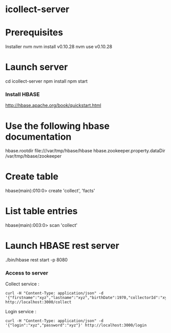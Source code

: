 icollect-server
===============
# Prerequisites

Installer nvm
nvm install v0.10.28
nvm use v0.10.28

# Launch server

cd icollect-server
npm install
npm start


### Install HBASE

http://hbase.apache.org/book/quickstart.html

# Use the following hbase documentation

<configuration>
  <property>
    <name>hbase.rootdir</name>
    <value>file:///var/tmp/hbase/hbase</value>
  </property>
  <property>
    <name>hbase.zookeeper.property.dataDir</name>
    <value>/var/tmp/hbase/zookeeper</value>
  </property>
</configuration>

# Create table

hbase(main):010:0> create 'collect', 'facts'

# List table entries

hbase(main):003:0> scan 'collect'

# Launch HBASE rest server

./bin/hbase rest start -p 8080

### Access to server

Collect service :

```
curl -H "Content-Type: application/json" -d '{"firstname":"xyz","lastname":"xyz","birthDate":1970,"collectorId":"xyz"}' http://localhost:3000/collect
```

Login service :

```
curl -H "Content-Type: application/json" -d '{"login":"xyz","password":"xyz"}' http://localhost:3000/login
